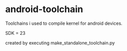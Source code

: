 # android-toolchain
Toolchains i used to compile kernel for android devices.

SDK = 23

created by executing make_standalone_toolchain.py
